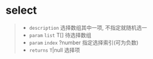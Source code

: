 # select<T>

> - `description` 选择数组其中一项, 不指定就随机选一
> - `param` `list` T[] 待选择数组
> - `param` `index` ?number 指定选择索引(可为负数)
> - `returns` `T`|null 选择项
